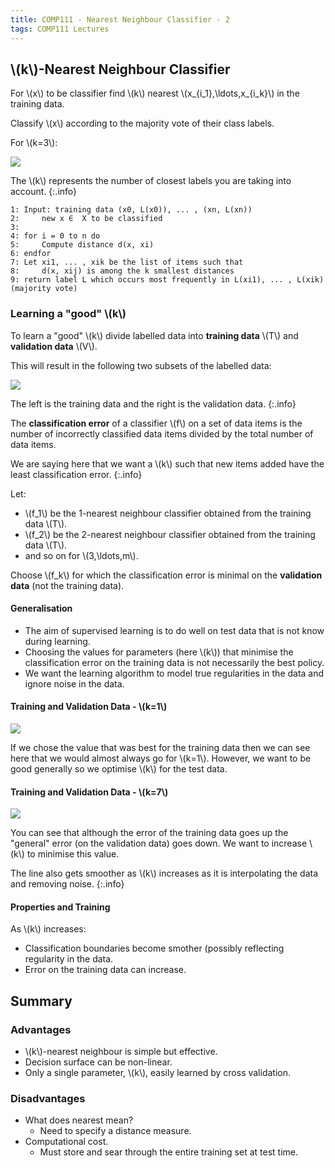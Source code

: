 ```yaml
---
title: COMP111 - Nearest Neighbour Classifier - 2
tags: COMP111 Lectures
---
```

## &#92;(k&#92;)-Nearest Neighbour Classifier
For &#92;(x&#92;) to be classifier find &#92;(k&#92;) nearest &#92;(x_{i_1},\ldots,x_{i_k}&#92;) in the training data.

Classify &#92;(x&#92;) according to the majority vote of their class labels.

For &#92;(k=3&#92;):

![]({{site.baseurl}}/assets/COMP111/Lectures/2020-12-10-2-1.png)

The &#92;(k&#92;) represents the number of closest labels you are taking into account.
{:.info}

```
1: Input: training data (x0, L(x0)), ... , (xn, L(xn))
2:     new x ∈  X to be classified
3:
4: for i = 0 to n do
5:     Compute distance d(x, xi)
6: endfor
7: Let xi1, ... , xik be the list of items such that
8:     d(x, xij) is among the k smallest distances
9: return label L which occurs most frequently in L(xi1), ... , L(xik) (majority vote)
```

### Learning a "good" &#92;(k&#92;)
To learn a "good" &#92;(k&#92;) divide labelled data into **training data** &#92;(T&#92;) and **validation data** &#92;(V&#92;).

This will result in the following two subsets of the labelled data:

![]({{site.baseurl}}/assets/COMP111/Lectures/2020-12-10-2-2.png)

The left is the training data and the right is the validation data.
{:.info}

The **classification error** of a classifier &#92;(f&#92;) on a set of data items is the number of incorrectly classified data items divided by the total number of data items.

We are saying here that we want a &#92;(k&#92;) such that new items added have the least classification error.
{:.info}

Let:

* &#92;(f_1&#92;) be the 1-nearest neighbour classifier obtained from the training data &#92;(T&#92;).
* &#92;(f_2&#92;) be the 2-nearest neighbour classifier obtained from the training data &#92;(T&#92;).
* and so on for &#92;(3,\ldots,m&#92;).

Choose &#92;(f_k&#92;) for which the classification error is minimal on the **validation data** (not the training data).

#### Generalisation

* The aim of supervised learning is to do well on test data that is not know during learning.
* Choosing the values for parameters (here &#92;(k&#92;)) that minimise the classification error on the training data is not necessarily the best policy.
* We want the learning algorithm to model true regularities in the data and ignore noise in the data.

#### Training and Validation Data - &#92;(k=1&#92;)

![]({{site.baseurl}}/assets/COMP111/Lectures/2020-12-10-2-3.png)

If we chose the value that was best for the training data then we can see here that we would almost always go for &#92;(k=1&#92;). However, we want to be good generally so we optimise &#92;(k&#92;) for the test data.

#### Training and Validation Data - &#92;(k=7&#92;)

![]({{site.baseurl}}/assets/COMP111/Lectures/2020-12-10-2-4.png)

You can see that although the error of the training data goes up the "general" error (on the validation data) goes down. We want to increase &#92;(k&#92;) to  minimise this value.

The line also gets smoother as &#92;(k&#92;) increases as it is interpolating the data and removing noise.
{:.info}

#### Properties and Training
As &#92;(k&#92;) increases:

* Classification boundaries become smother (possibly reflecting regularity in the data.
* Error on the training data can increase.

## Summary
### Advantages

* &#92;(k&#92;)-nearest neighbour is simple but effective.
* Decision surface can be non-linear.
* Only a single parameter, &#92;(k&#92;), easily learned by cross validation.

### Disadvantages

* What does nearest mean?
	* Need to specify a distance measure.
* Computational cost.
	* Must store and sear through the entire training set at test time.
